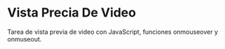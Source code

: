 # Vista Precia De Video

Tarea de vista previa de video con JavaScript, funciones onmouseover y onmuseout.